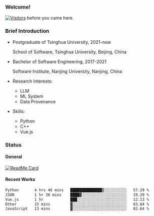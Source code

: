 ### Welcome!

[![Visitors](https://visitor-badge.laobi.icu/badge?page_id=HermitSun.HermitSun)]() before you came here.

### Brief Introduction

- Postgraduate of Tsinghua University, 2021-now
  
  School of Software, Tsinghua University, Beijing, China

- Bachelor of Software Engineering, 2017-2021
  
  Software Institute, Nanjing University, Nanjing, China

- Research Interests:
  - LLM
  - ML System
  - Data Provenance

- Skills:
  - Python
  - C++
  - Vue.js

### Status

#### General

[![ReadMe Card](https://github-readme-stats.hermitsun.vercel.app/api?username=HermitSun&count_private=true&show_icons=true)]()

#### Recent Works

<!--START_SECTION:waka-->

```txt
Python       4 hrs 46 mins   ██████████████▒░░░░░░░░░░   57.29 %
JSON         1 hr 36 mins    ████▓░░░░░░░░░░░░░░░░░░░░   19.29 %
Vue.js       1 hr            ███░░░░░░░░░░░░░░░░░░░░░░   12.13 %
Other        15 mins         ▓░░░░░░░░░░░░░░░░░░░░░░░░   03.04 %
JavaScript   13 mins         ▓░░░░░░░░░░░░░░░░░░░░░░░░   02.64 %
```

<!--END_SECTION:waka-->
